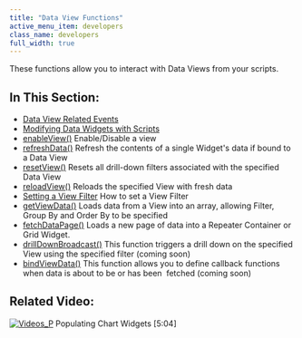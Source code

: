 ```yaml
---
title: "Data View Functions"
active_menu_item: developers
class_name: developers
full_width: true
---
```



These functions allow you to interact with Data Views from your scripts.

## In This Section:

 - [Data View Related Events](/developers/user-guide/scripting-apis/client-api/data-view-functions/data-view-related-events)
 - [Modifying Data Widgets with Scripts](/developers/user-guide/scripting-apis/client-api/data-view-functions/modifying-data-widgets-with-scripts/)
 - [enableView()](/developers/user-guide/scripting-apis/client-api/data-view-functions/enableview)
    Enable/Disable a view
 - [refreshData()](/developers/user-guide/scripting-apis/client-api/data-view-functions/refrefreshdata)
    Refresh the contents of a single Widget's data if bound to a Data View
 - [resetView()](/developers/user-guide/scripting-apis/client-api/data-view-functions/resetview)
    Resets all drill-down filters associated with the specified Data View
 - [reloadView()](/developers/user-guide/scripting-apis/client-api/data-view-functions/reloadview)
    Reloads the specified View with fresh data
 - [Setting a View Filter](/developers/user-guide/scripting-apis/client-api/data-view-functions/setting-a-view-filter)
    How to set a View Filter
 - [getViewData()](/developers/user-guide/scripting-apis/client-api/data-view-functions/getviewdata)
    Loads data from a View into an array, allowing Filter, Group By and Order By to be specified
 - [fetchDataPage()](/developers/user-guide/scripting-apis/client-api/data-view-functions/fetchdatapage)
    Loads a new page of data into a Repeater Container or Grid Widget.
 - [drillDownBroadcast()](/developers/user-guide/scripting-apis/client-api/data-view-functions/drilldownbroadcast)
    This function triggers a drill down on the specified View using the specified filter (coming soon)
 - [bindViewData()](/developers/user-guide/scripting-apis/client-api/data-view-functions/setviewcallback)
    This function allows you to define callback functions when data is about to be or has been  fetched (coming soon)

## Related Video:

[![Videos\_P](/img/docs/videos_p.png)](http://www.youtube.com/v/4FXN_AsiiMs?autoplay=1&hd=1&fs=1&showsearch=0&rel=0&) Populating Chart Widgets [5:04]
